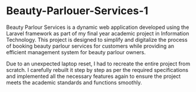 # Beauty-Parlouer-Services-1

Beauty Parlour Services is a dynamic web application developed using the Laravel framework as part of my final year academic project in Information Technology. This project is designed to simplify and digitalize the process of booking beauty parlour services for customers while providing an efficient management system for beauty parlour owners.

Due to an unexpected laptop reset, I had to recreate the entire project from scratch. I carefully rebuilt it step by step as per the required specifications and implemented all the necessary features again to ensure the project meets the academic standards and functions smoothly.
